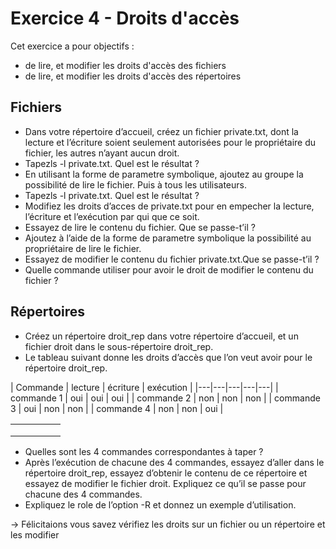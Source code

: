# Exercice 4 - Droits d'accès

Cet exercice a pour objectifs :
* de lire, et modifier les droits d'accès des fichiers
* de lire, et modifier les droits d'accès des répertoires

## Fichiers

* Dans votre répertoire d’accueil, créez un fichier private.txt, dont la lecture et l’écriture soient seulement autorisées pour le propriétaire du fichier, les autres n’ayant aucun droit.
* Tapezls -l private.txt. Quel est le résultat ?
* En utilisant la forme de parametre symbolique, ajoutez au groupe la possibilité de lire le fichier. Puis à tous les utilisateurs.
* Tapezls -l private.txt. Quel est le résultat ? 
* Modifiez les droits d’acces de private.txt pour en empecher la lecture, l’écriture et l’exécution par qui que ce soit.
* Essayez de lire le contenu du fichier. Que se passe-t’il ?
* Ajoutez à l’aide de la forme de parametre symbolique la possibilité au propriétaire de lire le fichier.
* Essayez de modifier le contenu du fichier private.txt.Que se passe-t’il ?
* Quelle commande utiliser pour avoir le droit de modifier le contenu du fichier ?

## Répertoires

* Créez un répertoire droit_rep dans votre répertoire d’accueil, et un fichier droit dans le sous-répertoire droit_rep.
* Le tableau suivant donne les droits d’accès que l’on veut avoir pour le répertoire droit_rep.

|   Commande | lecture | écriture | exécution |
|---|---|---|---|---|
| commande 1 | oui | oui | oui |
| commande 2 | non | non | non |
| commande 3 | oui | non | non |
| commande 4 | non | non | oui |

|   |   |   |   |   |
|---|---|---|---|---|
|   |   |   |   |   |
|   |   |   |   |   |
|   |   |   |   |   |

* Quelles sont les 4 commandes correspondantes à taper ?
* Après l’exécution de chacune des 4 commandes, essayez d’aller dans le répertoire droit_rep, essayez d’obtenir le contenu de ce répertoire et essayez de modifier le fichier droit. Expliquez ce qu’il se passe pour chacune des 4 commandes.
* Expliquez le role de l’option -R et donnez un exemple d’utilisation.

-> Félicitaions vous savez vérifiez les droits sur un fichier ou un répertoire et les modifier
